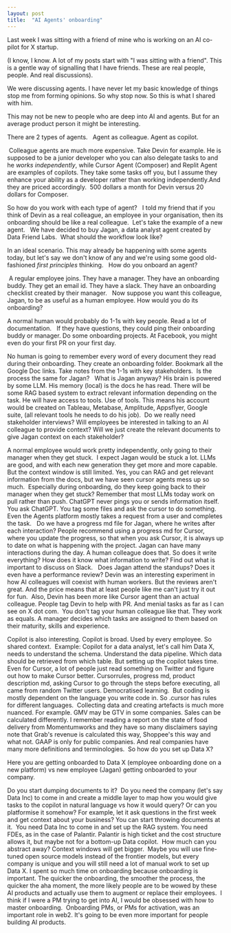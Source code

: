 ```yaml
---
layout: post
title:  "AI Agents' onboarding"
---
```


Last week I was sitting with a friend of mine who is working on an AI co-pilot for X startup.

(I know, I know. A lot of my posts start with "I was sitting with a friend". This is a gentle way of signalling that I have friends. These are real people, people. And real discussions).

We were discussing agents. I have never let my basic knowledge of things stop me from forming opinions. So why stop now. So this is what I shared with him.

This may not be new to people who are deep into AI and agents. But for an average product person it might be interesting.

There are 2 types of agents.   Agent as colleague. Agent as copilot.

 Colleague agents are much more expensive. Take Devin for example. He is supposed to be a junior developer who you can also delegate tasks to and he *works independently*, while Cursor Agent (Composer) and Replit Agent are examples of copilots. They take some tasks off you, but I assume they enhance your ability as a developer rather than working independently.And they are priced accordingly.  500 dollars a month for Devin versus 20 dollars for Composer.

So how do you work with each type of agent?   I told my friend that if you think of Devin as a real colleague, an employee in your organisation, then its onboarding should be like a real colleague.  Let's take the example of a new agent.   We have decided to buy Jagan, a data analyst agent created by Data Friend Labs.  What should the workflow look like?

In an ideal scenario. This may already be happening with some agents today, but let's say we don't know of any and we're using some good old-fashioned *first principles* thinking.   How do you onboard an agent?

 A regular employee joins. They have a manager. They have an onboarding buddy. They get an email id. They have a slack. They have an onboarding checklist created by their manager.   Now suppose you want this colleague, Jagan, to be as useful as a human employee. How would you do its onboarding?

A normal human would probably do 1-1s with key people. Read a lot of documentation.   If they have questions, they could ping their onboarding buddy or manager. Do some onboarding projects. At Facebook, you might even do your first PR on your first day.

No human is going to remember every word of every document they read during their onboarding. They create an onboarding folder. Bookmark all the Google Doc links. Take notes from the 1-1s with key stakeholders.  Is the process the same for Jagan?   What is Jagan anyway? His brain is powered by some LLM. His memory (local) is the docs he has read. There will be some RAG based system to extract relevant information depending on the task. He will have access to tools. Use of tools. This means his account would be created on Tableau, Metabase, Amplitude, Appsflyer, Google suite, (all relevant tools he needs to do his job). 
Do we really need stakeholder interviews? Will employees be interested in talking to an AI colleague to provide context? Will we just create the relevant documents to give Jagan context on each stakeholder?

A normal employee would work pretty independently, only going to their manager when they get stuck.  I expect Jagan would be stuck a lot. LLMs are good, and with each new generation they get more and more capable. But the context window is still limited. Yes, you can RAG and get relevant information from the docs, but we have seen cursor agents mess up so much.  Especially during onboarding, do they keep going back to their manager when they get stuck? Remember that most LLMs today work on pull rather than push. ChatGPT never pings you or sends information itself. You ask ChatGPT. You tag some files and ask the cursor to do something. Even the Agents platform mostly takes a request from a user and completes the task.   Do we have a progress md file for Jagan, where he writes after each interaction? People recommend using a progress md for Cursor, where you update the progress, so that when you ask Cursor, it is always up to date on what is happening with the project. Jagan can have many interactions during the day. A human colleague does that. So does it write everything? How does it know what information to write? Find out what is important to discuss on Slack.   Does Jagan attend the standups? Does it even have a performance review? Devin was an interesting experiment in how AI colleagues will coexist with human workers. But the reviews aren't great. And the price means that at least people like me can't just try it out for fun.  Also, Devin has been more like Cursor agent than an actual colleague. People tag Devin to help with PR. And menial tasks as far as I can see on X dot com.  You don't tag your human colleague like that. They work as equals. A manager decides which tasks are assigned to them based on their maturity, skills and experience.

Copilot is also interesting. Copilot is broad. Used by every employee. So shared context.  Example: Copilot for a data analyst, let's call him Data X, needs to understand the schema. Understand the data pipeline. Which data should be retrieved from which table. But setting up the copilot takes time. Even for Cursor, a lot of people just read something on Twitter and figure out how to make Cursor better. Cursorrules, progress md, product description md, asking Cursor to go through the steps before executing, all came from random Twitter users. Democratised learning.  But coding is mostly dependent on the language you write code in. So .cursor has rules for different languages.  Collecting data and creating artefacts is much more nuanced. For example. GMV may be GTV in some companies. Sales can be calculated differently. I remember reading a report on the state of food delivery from Momentumworks and they have so many disclaimers saying note that Grab's revenue is calculated this way, Shoppee's this way and what not. GAAP is only for public companies. And real companies have many more definitions and terminologies.  So how do you set up Data X?

Here you are getting onboarded to Data X (employee onboarding done on a new platform) vs new employee (Jagan) getting onboarded to your company.

Do you start dumping documents to it?   Do you need the company (let's say Data Inc) to come in and create a middle layer to map how you would give tasks to the copilot in natural language vs how it would query? Or can you platformise it somehow? For example, let it ask questions in the first week and get context about your business? You can start throwing documents at it.  You need Data Inc to come in and set up the RAG system. You need FDEs, as in the case of Palantir. Palantir is high ticket and the cost structure allows it, but maybe not for a bottom-up Data copilot.  How much can you abstract away? Context windows will get bigger.  Maybe you will use fine-tuned open source models instead of the frontier models, but every company is unique and you will still need a lot of manual work to set up Data X. I spent so much time on onboarding because onboarding is important. The quicker the onboarding, the smoother the process, the quicker the aha moment, the more likely people are to be wowed by these AI products and actually use them to augment or replace their employees.  I think if I were a PM trying to get into AI, I would be obsessed with how to master onboarding.  Onboarding PMs, or PMs for activation, was an important role in web2. It's going to be even more important for people building AI products.     
